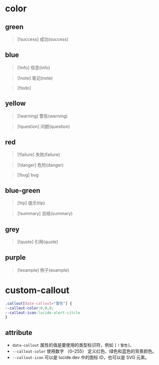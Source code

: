 # color
## green
> [!success] 成功(success)

## blue
> [!info] 信息(info)

> [!note] 笔记(note)

> [!todo]

## yellow
> [!warning] 警告(warning)

> [!question] 问题(question)

## red
> [!failure] 失败(failure)

> [!danger] 危险(danger)

> [!bug] bug

## blue-green
>[!tip] 提示(tip)

> [!summary] 总结(summary)

## grey
> [!quote] 引用(quote)

## purple
> [!example] 例子(example)

# custom-callout
```css
.callout[date-callout="警告"] {
--callout-color:0,0,0;
--callout-icon:lucide-alert-citcle
}
```
## attribute
- `data-callout` 属性的值是要使用的类型标识符，例如 `[！警告]。`
- `--callout-color` 使用数字 （0–255） 定义红色、绿色和蓝色的背景颜色。
- `--callout-icon` 可以是 lucide.dev 中的图标 ID，也可以是 SVG 元素。